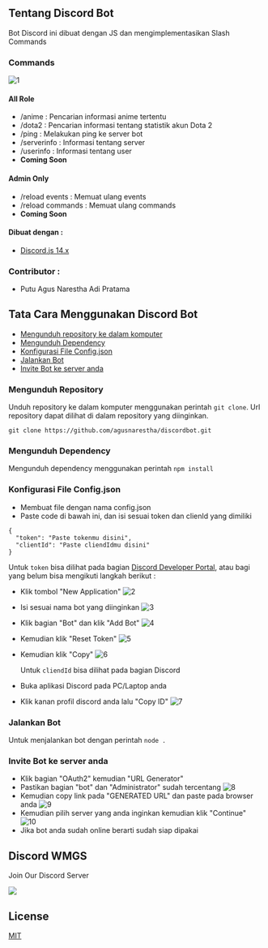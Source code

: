 [main]: assets/main.png
[img1]: assets/1.png
[img2]: assets/2.png
[img3]: assets/3.png
[img4]: assets/4.png
[img5]: assets/5.png
[img6]: assets/6.png
[img7]: assets/7.png
[img8]: assets/8.png
[img9]: assets/9.png

## Tentang Discord Bot

Bot Discord ini dibuat dengan JS dan mengimplementasikan Slash Commands

### Commands

![1][main]

#### All Role

- /anime : Pencarian informasi anime tertentu
- /dota2 : Pencarian informasi tentang statistik akun Dota 2
- /ping : Melakukan ping ke server bot
- /serverinfo : Informasi tentang server
- /userinfo : Informasi tentang user
- **Coming Soon**

#### Admin Only

- /reload events : Memuat ulang events
- /reload commands : Memuat ulang commands
- **Coming Soon**

#### Dibuat dengan :

- [Discord.js 14.x](https://discord.js.org/#/)

### Contributor :

- Putu Agus Narestha Adi Pratama

## Tata Cara Menggunakan Discord Bot

- [Mengunduh repository ke dalam komputer](#mengunduh-repository)
- [Mengunduh Dependency](#mengunduh-dependency)
- [Konfigurasi File Config.json](#konfigurasi-file-configjson)
- [Jalankan Bot](#jalankan-bot)
- [Invite Bot ke server anda](#invite-bot-ke-server-anda)

### Mengunduh Repository

Unduh repository ke dalam komputer menggunakan perintah `git clone`. Url
repository dapat dilihat di dalam repository yang diinginkan.

```
git clone https://github.com/agusnarestha/discordbot.git
```

### Mengunduh Dependency

Mengunduh dependency menggunakan perintah `npm install`

### Konfigurasi File Config.json

- Membuat file dengan nama config.json
- Paste code di bawah ini, dan isi sesuai token dan clienId yang dimiliki

```
{
  "token": "Paste tokenmu disini",
  "clientId": "Paste cliendIdmu disini"
}
```

Untuk `token` bisa dilihat pada bagian [Discord Developer Portal](https://discord.com/developers/applications/), atau bagi yang belum bisa mengikuti langkah berikut :

- Klik tombol "New Application"
  ![2][img1]
- Isi sesuai nama bot yang diinginkan
  ![3][img2]
- Klik bagian "Bot" dan klik "Add Bot"
  ![4][img3]
- Kemudian klik "Reset Token"
  ![5][img4]
- Kemudian klik "Copy"
  ![6][img5]

  Untuk `cliendId` bisa dilihat pada bagian Discord

- Buka aplikasi Discord pada PC/Laptop anda
- Klik kanan profil discord anda lalu "Copy ID"
  ![7][img6]

### Jalankan Bot

Untuk menjalankan bot dengan perintah `node .`

### Invite Bot ke server anda

- Klik bagian "OAuth2" kemudian "URL Generator"
- Pastikan bagian "bot" dan "Administrator" sudah tercentang
  ![8][img7]
- Kemudian copy link pada "GENERATED URL" dan paste pada browser anda
  ![9][img8]
- Kemudian pilih server yang anda inginkan kemudian klik "Continue"
  ![10][img9]
- Jika bot anda sudah online berarti sudah siap dipakai

## Discord WMGS

Join Our Discord Server

<a href="https://discord.gg/d47cRDj"><img src="https://invidget.switchblade.xyz/d47cRDj"/></a>

## License

[MIT](https://github.com/agusnarestha/discordbot/blob/master/LICENSE.md)
